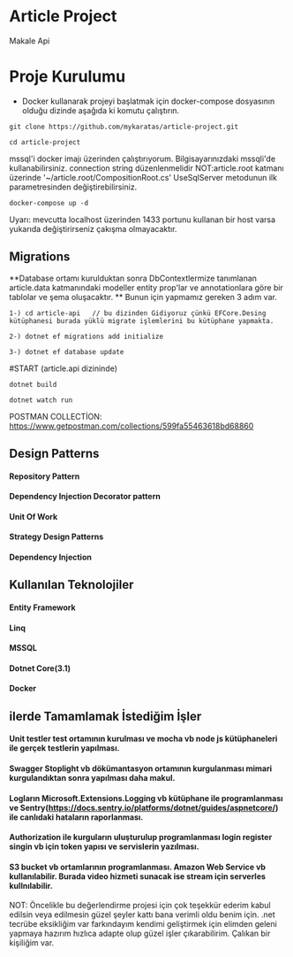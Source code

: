 # Article Project
Makale Api
# Proje Kurulumu
- Docker kullanarak projeyi başlatmak için docker-compose dosyasının olduğu dizinde aşağıda ki komutu çalıştırın.
```
git clone https://github.com/mykaratas/article-project.git
```
```
cd article-project
```

mssql'i docker imajı üzerinden çalıştırıyorum. Bilgisayarınızdaki mssqli'de kullanabilirsiniz. connection string düzenlenmelidir
NOT:article.root katmanı üzerinde '~/article.root/CompositionRoot.cs' UseSqlServer metodunun ilk parametresinden değiştirebilirsiniz.

``` 
docker-compose up -d
```
Uyarı: mevcutta localhost üzerinden 1433 portunu kullanan bir host varsa yukarıda değiştirirseniz çakışma olmayacaktır.

## Migrations
**Database ortamı kurulduktan sonra DbContextlermize tanımlanan article.data katmanındaki modeller entity prop'lar ve annotationlara göre bir tablolar ve şema oluşacaktır. **
Bunun için yapmamız gereken 3 adım var. 

```
1-) cd article-api   // bu dizinden Gidiyoruz çünkü EFCore.Desing kütüphanesi burada yüklü migrate işlemlerini bu kütüphane yapmakta.
```

```
2-) dotnet ef migrations add initialize
```

```
3-) dotnet ef database update
```

#START
(article.api dizininde)
```
dotnet build
```
```
dotnet watch run
```

POSTMAN COLLECTİON: https://www.getpostman.com/collections/599fa55463618bd68860


## Design Patterns
#### Repository Pattern
#### Dependency Injection Decorator pattern
#### Unit Of Work
#### Strategy Design Patterns
#### Dependency Injection

## Kullanılan Teknolojiler
#### Entity Framework
#### Linq
#### MSSQL
#### Dotnet Core(3.1)
#### Docker

## ilerde Tamamlamak İstediğim İşler
#### Unit testler test ortamının kurulması ve mocha vb node js kütüphaneleri ile gerçek testlerin yapılması.
#### Swagger Stoplight vb dökümantasyon ortamının kurgulanması mimari kurgulandıktan sonra yapılması daha makul.
#### Logların Microsoft.Extensions.Logging vb kütüphane ile programlanması ve Sentry(https://docs.sentry.io/platforms/dotnet/guides/aspnetcore/) ile canlıdaki hataların raporlanması.
#### Authorization ile kurguların uluşturulup programlanması login register singin vb için token yapısı ve servislerin yazılması.
#### S3 bucket vb ortamlarının programlanması. Amazon Web Service vb kullanılabilir. Burada video hizmeti sunacak ise stream için serverles kullnılabilir.




NOT: Öncelikle bu değerlendirme projesi için çok teşekkür ederim kabul edilsin veya edilmesin güzel şeyler kattı bana verimli oldu benim için. .net tecrübe eksikliğim var farkındayım kendimi geliştirmek için elimden geleni yapmaya hazırım hızlıca adapte olup güzel işler çıkarabilirim. Çalıkan bir kişiliğim var.


